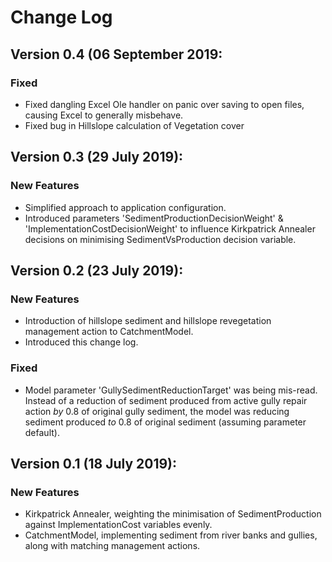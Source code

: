 # Change Log

## Version 0.4 (06 September 2019:
### Fixed
* Fixed dangling Excel Ole handler on panic over saving to open files, causing Excel to generally misbehave.
* Fixed bug in Hillslope calculation of Vegetation cover  

## Version 0.3 (29 July 2019):
### New Features
* Simplified approach to application configuration.
* Introduced parameters 'SedimentProductionDecisionWeight' & 'ImplementationCostDecisionWeight' to influence 
  Kirkpatrick Annealer decisions on minimising SedimentVsProduction decision variable. 

## Version 0.2 (23 July 2019):
### New Features
* Introduction of hillslope sediment and hillslope revegetation management action to CatchmentModel.
* Introduced this change log. 
### Fixed
* Model parameter 'GullySedimentReductionTarget' was being mis-read.  Instead of a reduction of sediment 
  produced from active gully repair action _by_ 0.8  of original gully sediment, the model was reducing sediment 
  produced _to_ 0.8 of original sediment (assuming parameter default). 

## Version 0.1 (18 July 2019):
### New Features
* Kirkpatrick Annealer, weighting the minimisation of SedimentProduction against ImplementationCost variables evenly.
* CatchmentModel, implementing sediment from river banks and gullies, along with matching management actions.